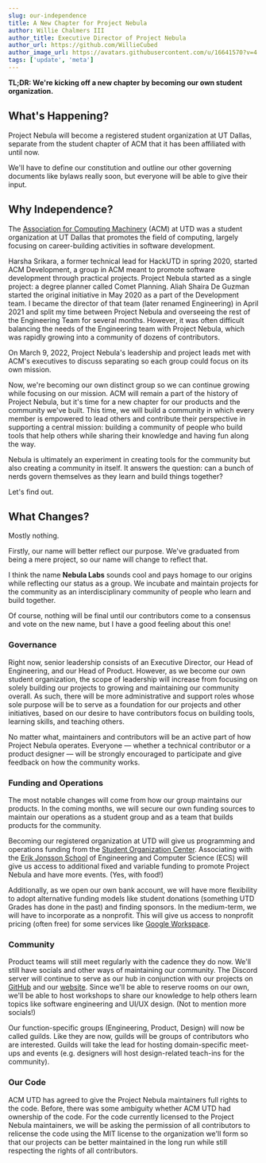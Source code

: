 ```yaml
---
slug: our-independence
title: A New Chapter for Project Nebula
author: Willie Chalmers III
author_title: Executive Director of Project Nebula
author_url: https://github.com/WillieCubed
author_image_url: https://avatars.githubusercontent.com/u/16641570?v=4
tags: ['update', 'meta']
---
```


<head>
  <meta property="og:type" content="website" />
  <meta property="og:site_name" content="Project Nebula Blog">
  <meta property="og:description" content="Project Nebula is becoming its own registered student organization, complete with more money for snacks and events along with more opportunities for getting involved.">
  <meta
    property="og:image"
    content="/img/logos/nebula-logo-full-bleed.png"
  />
</head>

**TL;DR: We're kicking off a new chapter by becoming our own student organization.**

## What's Happening?

Project Nebula will become a registered student organization at UT Dallas,
separate from the student chapter of ACM that it has been affiliated with
until now.

We'll have to define our constitution and outline our other governing documents
like bylaws really soon, but everyone will be able to give their input.

## Why Independence?

The [Association for Computing Machinery](https://acmutd.co) (ACM) at UTD was a
student organization at UT Dallas that promotes the field of computing, largely
focusing on career-building activities in software development.

Harsha Srikara, a former technical lead for HackUTD in spring 2020, started ACM
Development, a group in ACM meant to promote software development through
practical projects. Project Nebula started as a single project: a degree planner
called Comet Planning. Aliah Shaira De Guzman started the original initiative in
May 2020 as a part of the Development team. I became the director of that team
(later renamed Engineering) in April 2021 and split my time between Project
Nebula and overseeing the rest of the Engineering Team for several months.
However, it was often difficult balancing the needs of the Engineering team with
Project Nebula, which was rapidly growing into a community of dozens of
contributors.

On March 9, 2022, Project Nebula's leadership and project leads met with ACM's
executives to discuss separating so each group could focus on its own mission.

Now, we're becoming our own distinct group so we can continue growing while
focusing on our mission. ACM will remain a part of the history of Project
Nebula, but it's time for a new chapter for our products and the community we've
built. This time, we will build a community in which every member is empowered
to lead others and contribute their perspective in supporting a central mission:
building a community of people who build tools that help others while sharing
their knowledge and having fun along the way.

Nebula is ultimately an experiment in creating tools for the community but also
creating a community in itself. It answers the question: can a bunch of nerds
govern themselves as they learn and build things together?

Let's find out.

## What Changes?

Mostly nothing.

Firstly, our name will better reflect our purpose. We've graduated from being a
mere project, so our name will change to reflect that.

I think the name **Nebula Labs** sounds cool and pays homage to our origins while
reflecting our status as a group. We incubate and maintain projects for the
community as an interdisciplinary community of people who learn and build
together.

Of course, nothing will be final until our contributors come to a consensus and
vote on the new name, but I have a good feeling about this one!

### Governance

Right now, senior leadership consists of an Executive Director, our Head of
Engineering, and our Head of Product. However, as we become our own student
organization, the scope of leadership will increase from focusing on solely
building our projects to growing and maintaining our community overall. As such,
there will be more administrative and support roles whose sole purpose will be
to serve as a foundation for our projects and other initiatives, based on our
desire to have contributors focus on building tools, learning skills, and
teaching others.

No matter what, maintainers and contributors will be an active part of how
Project Nebula operates. Everyone — whether a technical contributor or a
product designer — will be strongly encouraged to participate and give feedback
on how the community works.

### Funding and Operations

The most notable changes will come from how our group maintains our products. In
the coming months, we will secure our own funding sources to maintain our
operations as a student group and as a team that builds products for the
community.

Becoming our registered organization at UTD will give us programming and
operations funding from the [Student Organization Center](https://soc.utdallas.edu/).
Associating with the [Erik Jonsson School](https://engineering.utdallas.edu/) of
Engineering and Computer Science (ECS) will give us access to additional fixed
and variable funding to promote Project Nebula and have more events. (Yes, with
food!)

Additionally, as we open our own bank account, we will have more flexibility to
adopt alternative funding models like student donations (something UTD Grades
has done in the past) and finding sponsors. In the medium-term, we will have to
incorporate as a nonprofit. This will give us access to nonprofit pricing (often
free) for some services like [Google Workspace](https://www.google.com/nonprofits/workspace/compare/).

### Community

Product teams will still meet regularly with the cadence they do now. We'll
still have socials and other ways of maintaining our community. The Discord
server will continue to serve as our hub in conjunction with our projects on
[GitHub](https://github.com/UTDNebula) and our [website](http://about.utdnebula.com/docs/about/projects/overview).
Since we'll be able to reserve rooms on our own, we'll be able to host workshops
to share our knowledge to help others learn topics like software engineering and
UI/UX design. (Not to mention more socials!)

Our function-specific groups (Engineering, Product, Design) will now be called
guilds. Like they are now, guilds will be groups of contributors who are
interested. Guilds will take the lead for hosting domain-specific meet-ups and
events (e.g. designers will host design-related teach-ins for the community).

### Our Code

ACM UTD has agreed to give the Project Nebula maintainers full rights to the
code. Before, there was some ambiguity whether ACM UTD had ownership of the
code. For the code currently licensed to the Project Nebula maintainers, we will
be asking the permission of all contributors to relicense the code using the MIT
license to the organization we'll form so that our projects can be better
maintained in the long run while still respecting the rights of all contributors.

